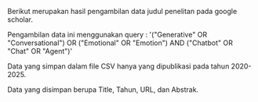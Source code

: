 Berikut merupakan hasil pengambilan data judul penelitan pada google scholar.

Pengambilan data ini menggunakan query : '("Generative" OR "Conversational") OR ("Emotional" OR "Emotion") AND ("Chatbot" OR "Chat" OR "Agent")'

Data yang simpan dalam file CSV hanya yang dipublikasi pada tahun 2020-2025.

Data yang disimpan berupa Title, Tahun, URL, dan Abstrak.


